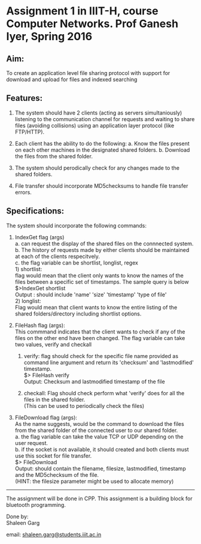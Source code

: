 Assignment 1 in IIIT-H, course Computer Networks. Prof Ganesh Iyer, Spring 2016
==

Aim:
----
To create an application level file sharing protocol with support for download and upload for files and indexed searching

Features:
---
1. The system should have 2 clients (acting as servers simultaniously) listening to the communication channel for requests and waiting to share files (avoiding collisions) using an application layer protocol (like FTP/HTTP). 

2. Each client has the ability to do the following:
    a. Know the files present on each other machines in the designated shared folders.
    b. Download the files from the shared folder.

3. The system should perodically check for any changes made to the shared folders.

4. File transfer should incorporate MD5checksums to handle file transfer errors.

Specifications:
----
The system should incorporate the following commands:

1. IndexGet flag (args)  
    a. can request the display of the shared files on the connnected system.  
    b. The history of requests made by either clients should be maintained at each of the clients respecitvely.  
    c. the flag variable can be shortlist, longlist, regex  
        1) shortlist:  
            flag would mean that the client only wants to know the names of the files between a specific set of timestamps. The sample query is below  
            $>IndexGet shortlist <starttimestamp> <endtimestamp>  
            Output : should include 'name' 'size' 'timestamp' 'type of file'  
        2) longlist:  
            Flag would mean that client wants to know the entire listing of the shared folders/directory including shortlist options.  
2. FileHash flag (args):  
This commmand indicates that the client wants to check if any of the files on the other end have been changed. The flag variable can take two values, verify and checkall  
    1) verify: flag should check for the specific file name provided as command line argument and return its 'checksum' and 'lastmodified' timestamp.  
    $> FileHash verify <filename>  
    Output: Checksum and lastmodified timestamp of the file  
  
    2) checkall: Flag should check perform what 'verify' does for all the files in the shared folder.  
(This can be used to periodically check the files)  

3. FileDownload flag (args):  
As the name suggests, would be the command to download the files from the shared folder of the connected user to our shared folder.  
    a. the flag variable can take the value TCP or UDP depending on the user request.  
    b. if the socket is not available, it should created and both clients must use this socket for file transfer.  
        $> FileDownload <filename>  
        Output: should contain the filename, filesize, lastmodified, timestamp and the MD5checksum of the file.  
(HINT: the filesize parameter might be used to allocate memory)  

******

The assignment will be done in CPP. This assignment is a building block for bluetooth programming.  

Done by:  
Shaleen Garg  

email: shaleen.garg@students.iiit.ac.in
